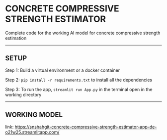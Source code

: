 # CONCRETE COMPRESSIVE STRENGTH ESTIMATOR
Complete code for the working AI model for concrete compressive strength estimation

---

## SETUP

Step 1: Build a virtual environment or a docker container

Step 2: `pip install -r requirements.txt` to install all the dependencies

Step 3: To run the app, `streamlit run App.py` in the terminal open in the working directory


---

## WORKING MODEL

link: https://snshahgit-concrete-compressive-strength-estimator-app-de-o21w25.streamlitapp.com/
